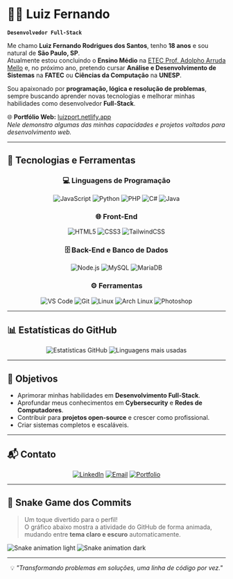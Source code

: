# 👨‍💻 Luiz Fernando

**`Desenvolvedor Full-Stack`**

Me chamo **Luiz Fernando Rodrigues dos Santos**, tenho **18 anos** e sou natural de **São Paulo, SP**.  
Atualmente estou concluindo o **Ensino Médio** na [ETEC Prof. Adolpho Arruda Mello](https://etecarrudamello.cps.sp.gov.br/) e, no próximo ano, pretendo cursar **Análise e Desenvolvimento de Sistemas** na **FATEC** ou **Ciências da Computação** na **UNESP**.

Sou apaixonado por **programação, lógica e resolução de problemas**, sempre buscando aprender novas tecnologias e melhorar minhas habilidades como desenvolvedor **Full-Stack**.  

🌐 **Portfólio Web:** [luizport.netlify.app](https://luizport.netlify.app/)  
*Nele demonstro algumas das minhas capacidades e projetos voltados para desenvolvimento web.*

---

## 🚀 Tecnologias e Ferramentas

<div align="center">

### **💻 Linguagens de Programação**
![JavaScript](https://img.shields.io/badge/JavaScript-F7DF1E?style=for-the-badge&logo=javascript&logoColor=000)
![Python](https://img.shields.io/badge/Python-3776AB?style=for-the-badge&logo=python&logoColor=fff)
![PHP](https://img.shields.io/badge/PHP-777BB4?style=for-the-badge&logo=php&logoColor=fff)
![C#](https://img.shields.io/badge/C%23-239120?style=for-the-badge&logo=c-sharp&logoColor=fff)
![Java](https://img.shields.io/badge/Java-007396?style=for-the-badge&logo=openjdk&logoColor=fff)

### **🌐 Front-End**
![HTML5](https://img.shields.io/badge/HTML5-E34F26?style=for-the-badge&logo=html5&logoColor=fff)
![CSS3](https://img.shields.io/badge/CSS3-1572B6?style=for-the-badge&logo=css3&logoColor=fff)
![TailwindCSS](https://img.shields.io/badge/Tailwind_CSS-38B2AC?style=for-the-badge&logo=tailwind-css&logoColor=fff)

### **🗄 Back-End e Banco de Dados**
![Node.js](https://img.shields.io/badge/Node.js-339933?style=for-the-badge&logo=node.js&logoColor=fff)
![MySQL](https://img.shields.io/badge/MySQL-4479A1?style=for-the-badge&logo=mysql&logoColor=fff)
![MariaDB](https://img.shields.io/badge/MariaDB-003545?style=for-the-badge&logo=mariadb&logoColor=fff)

### **⚙️ Ferramentas**
![VS Code](https://img.shields.io/badge/VS_Code-0078d7?style=for-the-badge&logo=visual-studio-code&logoColor=fff)
![Git](https://img.shields.io/badge/Git-F05032?style=for-the-badge&logo=git&logoColor=fff)
![Linux](https://img.shields.io/badge/Linux-FCC624?style=for-the-badge&logo=linux&logoColor=000)
![Arch Linux](https://img.shields.io/badge/Arch_Linux-1793D1?style=for-the-badge&logo=arch-linux&logoColor=fff)
![Photoshop](https://img.shields.io/badge/Photoshop-31A8FF?style=for-the-badge&logo=adobe-photoshop&logoColor=fff)

</div>

---

## 📊 Estatísticas do GitHub

<div align="center">

![Estatísticas GitHub](https://github-readme-stats.vercel.app/api?username=KaizenLz&show_icons=true&theme=tokyonight&hide_border=true&locale=pt-br)
![Linguagens mais usadas](https://github-readme-stats.vercel.app/api/top-langs/?username=KaizenLz&layout=compact&theme=tokyonight&hide_border=true&locale=pt-br)

</div>

---

## 🎯 Objetivos
- Aprimorar minhas habilidades em **Desenvolvimento Full-Stack**.  
- Aprofundar meus conhecimentos em **Cybersecurity** e **Redes de Computadores**.  
- Contribuir para **projetos open-source** e crescer como profissional.  
- Criar sistemas completos e escaláveis.

---

## 📬 Contato
<div align="center">
  
[![LinkedIn](https://img.shields.io/badge/LinkedIn-0077B5?style=for-the-badge&logo=linkedin&logoColor=fff)](https://www.linkedin.com/)
[![Email](https://img.shields.io/badge/Email-D14836?style=for-the-badge&logo=gmail&logoColor=fff)](mailto:seuemail@gmail.com)
[![Portfolio](https://img.shields.io/badge/Portfólio-000?style=for-the-badge&logo=firefox&logoColor=fff)](https://luizport.netlify.app/)

</div>

---

## 🐍 Snake Game dos Commits
> Um toque divertido para o perfil!  
> O gráfico abaixo mostra a atividade do GitHub de forma animada, mudando entre **tema claro e escuro** automaticamente.

![Snake animation light](https://github.com/KaizenLz/KaizenLz/blob/output/github-contribution-grid-snake.svg#gh-light-mode-only)
![Snake animation dark](https://github.com/KaizenLz/KaizenLz/blob/output/github-contribution-grid-snake-dark.svg#gh-dark-mode-only)

---

<div align="center">
  
💡 *"Transformando problemas em soluções, uma linha de código por vez."*  

</div>
